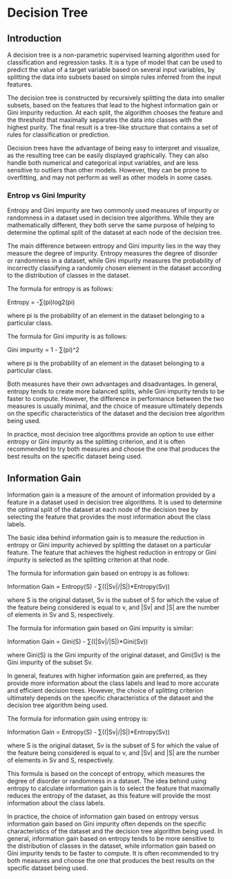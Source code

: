 # Decision Tree

## Introduction
A decision tree is a non-parametric supervised learning algorithm used for classification and regression tasks. It is a type of model that can be used to predict the value of a target variable based on several input variables, by splitting the data into subsets based on simple rules inferred from the input features.

The decision tree is constructed by recursively splitting the data into smaller subsets, based on the features that lead to the highest information gain or Gini impurity reduction. At each split, the algorithm chooses the feature and the threshold that maximally separates the data into classes with the highest purity. The final result is a tree-like structure that contains a set of rules for classification or prediction.

Decision trees have the advantage of being easy to interpret and visualize, as the resulting tree can be easily displayed graphically. They can also handle both numerical and categorical input variables, and are less sensitive to outliers than other models. However, they can be prone to overfitting, and may not perform as well as other models in some cases.


### Entrop vs Gini Impurity
Entropy and Gini impurity are two commonly used measures of impurity or randomness in a dataset used in decision tree algorithms. While they are mathematically different, they both serve the same purpose of helping to determine the optimal split of the dataset at each node of the decision tree.

The main difference between entropy and Gini impurity lies in the way they measure the degree of impurity. Entropy measures the degree of disorder or randomness in a dataset, while Gini impurity measures the probability of incorrectly classifying a randomly chosen element in the dataset according to the distribution of classes in the dataset.

The formula for entropy is as follows:

Entropy = -∑(pi)log2(pi)

where pi is the probability of an element in the dataset belonging to a particular class.

The formula for Gini impurity is as follows:

Gini impurity = 1 - ∑(pi)^2

where pi is the probability of an element in the dataset belonging to a particular class.

Both measures have their own advantages and disadvantages. In general, entropy tends to create more balanced splits, while Gini impurity tends to be faster to compute. However, the difference in performance between the two measures is usually minimal, and the choice of measure ultimately depends on the specific characteristics of the dataset and the decision tree algorithm being used.

In practice, most decision tree algorithms provide an option to use either entropy or Gini impurity as the splitting criterion, and it is often recommended to try both measures and choose the one that produces the best results on the specific dataset being used.

## Information Gain
Information gain is a measure of the amount of information provided by a feature in a dataset used in decision tree algorithms. It is used to determine the optimal split of the dataset at each node of the decision tree by selecting the feature that provides the most information about the class labels.

The basic idea behind information gain is to measure the reduction in entropy or Gini impurity achieved by splitting the dataset on a particular feature. The feature that achieves the highest reduction in entropy or Gini impurity is selected as the splitting criterion at that node.

The formula for information gain based on entropy is as follows:

Information Gain = Entropy(S) - ∑((|Sv|/|S|)*Entropy(Sv))

where S is the original dataset, Sv is the subset of S for which the value of the feature being considered is equal to v, and |Sv| and |S| are the number of elements in Sv and S, respectively.

The formula for information gain based on Gini impurity is similar:

Information Gain = Gini(S) - ∑((|Sv|/|S|)*Gini(Sv))

where Gini(S) is the Gini impurity of the original dataset, and Gini(Sv) is the Gini impurity of the subset Sv.

In general, features with higher information gain are preferred, as they provide more information about the class labels and lead to more accurate and efficient decision trees. However, the choice of splitting criterion ultimately depends on the specific characteristics of the dataset and the decision tree algorithm being used.

The formula for information gain using entropy is:

Information Gain = Entropy(S) - ∑((|Sv|/|S|)*Entropy(Sv))

where S is the original dataset, Sv is the subset of S for which the value of the feature being considered is equal to v, and |Sv| and |S| are the number of elements in Sv and S, respectively.

This formula is based on the concept of entropy, which measures the degree of disorder or randomness in a dataset. The idea behind using entropy to calculate information gain is to select the feature that maximally reduces the entropy of the dataset, as this feature will provide the most information about the class labels.

In practice, the choice of information gain based on entropy versus information gain based on Gini impurity often depends on the specific characteristics of the dataset and the decision tree algorithm being used. In general, information gain based on entropy tends to be more sensitive to the distribution of classes in the dataset, while information gain based on Gini impurity tends to be faster to compute. It is often recommended to try both measures and choose the one that produces the best results on the specific dataset being used.





